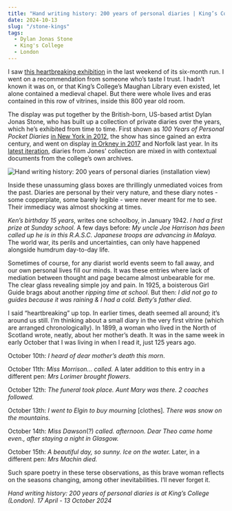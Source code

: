 ```yaml
---
title: "Hand writing history: 200 years of personal diaries | King’s College"
date: 2024-10-13
slug: "/stone-kings"
tags:
  - Dylan Jonas Stone
  - King's College
  - London
---
```


I saw [this heartbreaking exhibition](https://www.kcl.ac.uk/library/collections/exhibitions) in the last weekend of its six-month run. I went on a recommendation from someone who’s taste I trust. I hadn’t known it was on, or that King’s College’s Maughan Library even existed, let alone contained a medieval chapel. But there were whole lives and eras contained in this row of vitrines, inside this 800 year old room.

The display was put together by the British-born, US-based artist Dylan Jonas Stone, who has built up a collection of private diaries over the years, which he’s exhibited from time to time. First shown as _100 Years of Personal Pocket Diaries_ [in New York in 2012](https://www.ruthphaneuffinearts.com/100-years-project.html), the show has since gained an extra century, and went on display [in Orkney in 2017](https://wixlabs-pdf-dev.appspot.com/assets/pdfjs/web/viewer.html?file=%2Fpdfproxy%3Finstance%3D_sVq5NzVaiDYmkpCwq4QgVPBRM_6UEw9VksNJi41igg.eyJpbnN0YW5jZUlkIjoiMjlkZjA3NTAtYjkwMy00ZWJhLTgwMWQtZGYwZmM5YTIwNGE3IiwiYXBwRGVmSWQiOiIxM2VlMTBhMy1lY2I5LTdlZmYtNDI5OC1kMmY5ZjM0YWNmMGQiLCJtZXRhU2l0ZUlkIjoiNjUzZDY5ODUtOWZmYi00M2Y3LTg3MzUtMTMwYjZkN2FkNzQ1Iiwic2lnbkRhdGUiOiIyMDI0LTEwLTEyVDE0OjIzOjQ3Ljk1MloiLCJkZW1vTW9kZSI6ZmFsc2UsImFpZCI6IjY5ODc4YzdhLTljNDItNDJkYy1hNzYzLWEyZmE2M2E5ODk5ZSIsImJpVG9rZW4iOiI0Y2UyNmVkNS0yNmY4LTBkNGQtMDcyOC1jYzA0YTRkOGQzZTIiLCJzaXRlT3duZXJJZCI6IjQ4OTEyY2ZlLTBjZjItNGRjYi1iODc1LTA0Y2M3Y2NkMWIwNiJ9%26compId%3Dcomp-lo8pcamj%26url%3Dhttps%3A%2F%2Fdocs.wixstatic.com%2Fugd%2F48912c_f089ebd297e04ba18a924f103dd69bed.pdf#page=1&links=true&originalFileName=Dylan%20Jonas%20Stone%20CV%202023&locale=en&allowDownload=true&allowPrinting=true) and Norfolk last year. In its [latest iteration](https://www.dylanjonasstone.com/copy-of-hand-writing-history), diaries from Jones’ collection are mixed in with contextual documents from the college’s own archives.

![Hand writing history: 200 years of personal diaries (installation view)](/stone-kings-1.jpeg)

Inside these unassuming glass boxes are thrillingly unmediated voices from the past. Diaries are personal by their very nature, and these diary notes - some copperplate, some barely legible - were never meant for me to see. Their immediacy was almost shocking at times.

_Ken’s birthday 15 years_, writes one schoolboy, in January 1942. _I had a first prize at Sunday school._ A few days before: _My uncle Joe Harrison has been called up he is in this R.A.S.C. Japanese troops are advancing in Malaya._ The world war, its perils and uncertainties, can only have happened alongside humdrum day-to-day life.

Sometimes of course, for any diarist world events seem to fall away, and our own personal lives fill our minds. It was these entries where lack of mediation between thought and page became almost unbearable for me. The clear glass revealing simple joy and pain. In 1925, a boisterous Girl Guide brags about another _ripping time at school_. But then: _I did not go to guides because it was raining & I had a cold. Betty’s father died_.

I said “heartbreaking” up top. In earlier times, death seemed all around; it’s around us still. I’m thinking about a small diary in the very first vitrine (which are arranged chronologically). In 1899, a woman who lived in the North of Scotland wrote, neatly, about her mother’s death. It was in the same week in early October that I was living in when I read it, just 125 years ago.

October 10th: _I heard of dear mother’s death this morn_.

October 11th: _Miss Morrison… called._ A later addition to this entry in a different pen: _Mrs Lorimer brought flowers_.

October 12th: _The funeral took place. Aunt Mary was there. 2 coaches followed._

October 13th: _I went to Elgin to buy mourning_ [clothes]. _There was snow on the mountains._

October 14th: _Miss Dawson_(?) _called. afternoon. Dear Theo came home even., after staying a night in Glasgow._

October 15th: _A beautiful day, so sunny. Ice on the water._ Later, in a different pen: _Mrs Machin died._

Such spare poetry in these terse observations, as this brave woman reflects on the seasons changing, among other inevitabilities. I’ll never forget it.

_Hand writing history: 200 years of personal diaries is at King’s College (London). 17 April - 13 October 2024_
